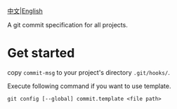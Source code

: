 [中文](./README.md)|[English](./README_EN.md)

A git commit specification for all projects.

# Get started

copy `commit-msg` to your project's directory `.git/hooks/`.


Execute following command if you want to use template.

`git config [--global] commit.template <file path>`

